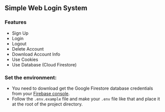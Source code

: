 ## Simple Web Login System

### Features
-   Sign Up
-   Login
-   Logout
-   Delete Account
-   Download Account Info
-   Use Cookies
-   Use Database (Cloud Firestore)

### Set the environment:
+ You need to download get the Google Firestore database credentials from your [Firebase console](https://console.firebase.google.com/).
+ Follow the `.env.example` file and make your `.env` file like that and place it at the root of the project directory.
